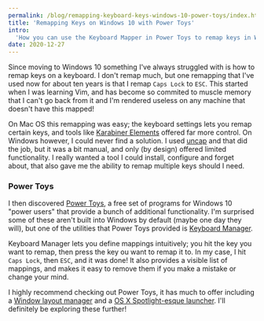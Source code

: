 ```yaml
---
permalink: /blog/remapping-keyboard-keys-windows-10-power-toys/index.html
title: 'Remapping Keys on Windows 10 with Power Toys'
intro:
  'How you can use the Keyboard Mapper in Power Toys to remap keys in Windows'
date: 2020-12-27
---
```


Since moving to Windows 10 something I've always struggled with is how to remap
keys on a keyboard. I don't remap much, but one remapping that I've used now for
about ten years is that I remap `Caps Lock` to `ESC`. This started when I was
learning Vim, and has become so commited to muscle memory that I can't go back
from it and I'm rendered useless on any machine that doesn't have this mapped!

On Mac OS this remapping was easy; the keyboard settings lets you remap certain
keys, and tools like [Karabiner Elements](https://karabiner-elements.pqrs.org/)
offered far more control. On Windows however, I could never find a solution. I
used [uncap](https://github.com/susam/uncap) and that did the job, but it was a
bit manual, and only (by design) offered limited functionality. I really wanted
a tool I could install, configure and forget about, that also gave me the
ability to remap multiple keys should I need.

### Power Toys

I then discovered
[Power Toys](https://docs.microsoft.com/en-us/windows/powertoys/), a free set of
programs for Windows 10 "power users" that provide a bunch of additional
functionality. I'm surprised some of these aren't built into Windows by default
(maybe one day they will), but one of the utilities that Power Toys provided is
[Keyboard Manager](https://docs.microsoft.com/en-us/windows/powertoys/keyboard-manager).

Keyboard Manager lets you define mappings intuitively; you hit the key you want
to remap, then press the key ou want to remap it to. In my case, I hit
`Caps Lock`, then `ESC`, and it was done! It also provides a visible list of
mappings, and makes it easy to remove them if you make a mistake or change your
mind.

I highly recommend checking out Power Toys, it has much to offer including a
[Window layout manager](https://docs.microsoft.com/en-us/windows/powertoys/fancyzones)
and a
[OS X Spotlight-esque launcher](https://docs.microsoft.com/en-us/windows/powertoys/run).
I'll definitely be exploring these further!
